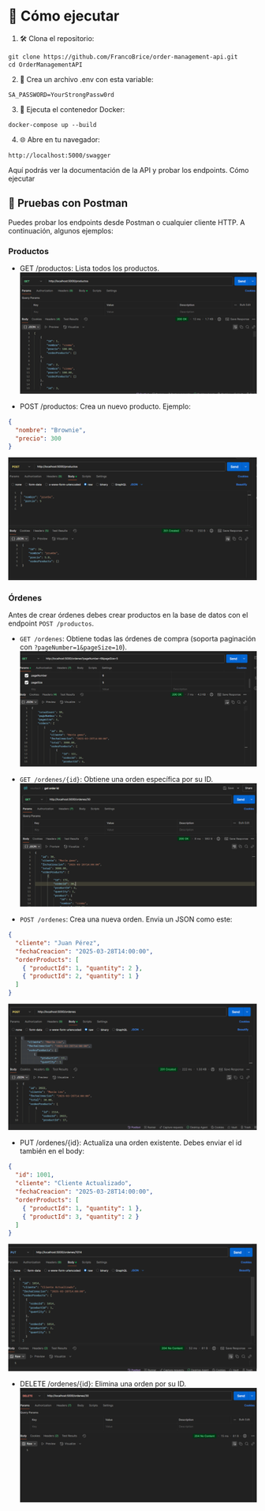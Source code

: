 # 🚀 Cómo ejecutar 

1. 🛠️ Clona el repositorio:
```
git clone https://github.com/FrancoBrice/order-management-api.git
cd OrderManagementAPI
```

2. 🔑 Crea un archivo .env con esta variable:
```
SA_PASSWORD=YourStrongPassw0rd
```

3. 🐳 Ejecuta el contenedor Docker:
```
docker-compose up --build
```

4. 🌐 Abre en tu navegador: 
```
http://localhost:5000/swagger
```
Aquí podrás ver la documentación de la API y probar los endpoints.  Cómo ejecutar 

## 🧪 Pruebas con Postman

Puedes probar los endpoints desde Postman o cualquier cliente HTTP. A continuación, algunos ejemplos:

### Productos
- GET /productos: Lista todos los productos.
![alt text](images/image-5.png)

- POST /productos: Crea un nuevo producto. Ejemplo:

```json
{
  "nombre": "Brownie",
  "precio": 300
}
```
![alt text](images/image-4.png)

### Órdenes
Antes de crear órdenes debes crear productos en la base de datos con el endpoint `POST /productos`.

- `GET /ordenes`: Obtiene todas las órdenes de compra (soporta paginación con `?pageNumber=1&pageSize=10`).
![alt text](images/image.png)

- `GET /ordenes/{id}`: Obtiene una orden específica por su ID.
![alt text](images/image-2.png)

- `POST /ordenes`: Crea una nueva orden. Envia un JSON como este:

```json
{
  "cliente": "Juan Pérez",
  "fechaCreacion": "2025-03-28T14:00:00",
  "orderProducts": [
    { "productId": 1, "quantity": 2 },
    { "productId": 2, "quantity": 1 }
  ]
}
```

![alt text](images/image-1.png)

- PUT /ordenes/{id}: Actualiza una orden existente. Debes enviar el id también en el body:

```json
{
  "id": 1001,
  "cliente": "Cliente Actualizado",
  "fechaCreacion": "2025-03-28T14:00:00",
  "orderProducts": [
    { "productId": 1, "quantity": 1 },
    { "productId": 3, "quantity": 2 }
  ]
}
```
![alt text](images/image-3.png)

- DELETE /ordenes/{id}: Elimina una orden por su ID.
![alt text](images/image-6.png)







